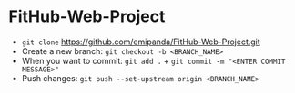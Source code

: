 # FitHub-Web-Project
* `git clone` https://github.com/emipanda/FitHub-Web-Project.git
* Create a new branch: `git checkout -b <BRANCH_NAME>`
* When you want to commit: `git add .` + `git commit -m "<ENTER COMMIT MESSAGE>"`
* Push changes: `git push --set-upstream origin <BRANCH_NAME>`
